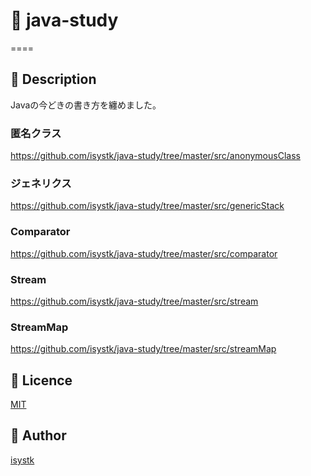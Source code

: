 # 🌙 java-study

====

## 📗 Description

Javaの今どきの書き方を纏めました。

### 匿名クラス
https://github.com/isystk/java-study/tree/master/src/anonymousClass

### ジェネリクス
https://github.com/isystk/java-study/tree/master/src/genericStack

### Comparator
https://github.com/isystk/java-study/tree/master/src/comparator

### Stream 
https://github.com/isystk/java-study/tree/master/src/stream

### StreamMap
https://github.com/isystk/java-study/tree/master/src/streamMap


## 🎫 Licence

[MIT](https://github.com/isystk/java-springboot-gradle/blob/master/LICENSE)

## 👀 Author

[isystk](https://github.com/isystk)



